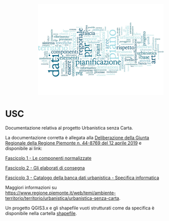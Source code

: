 <p align="right"> 
<img src="/static/USC.png" alt="drawing" width="400">
</p>

# USC  

Documentazione relativa al progetto Urbanistica senza Carta.

La documentazione corretta è allegata alla [Deliberazione della Giunta Regionale della Regione Piemonte n. 44-8769 del 12 aprile 2019](http://www.regione.piemonte.it/governo/bollettino/abbonati/2019/16/attach/dgr_08769_1050_12042019.pdf) e disponibile ai link:

[Fascicolo 1 - Le componenti normalizzate](/USC_fascicolo1_ComponentiNormalizzate_v01_2019.pdf)

[Fascicolo 2 - Gli elaborati di consegna](/USC_fascicolo2_ElaboratiConsegna_v01_2019.pdf)

[Fascicolo 3 - Catalogo della banca dati urbanistica - Specifica informatica](/USC-fascicolo3_Catalogo_della_Banca_Dati_Urbanistica-SpecificaInformatica_v01.pdf)

Maggiori informazioni su https://www.regione.piemonte.it/web/temi/ambiente-territorio/territorio/urbanistica/urbanistica-senza-carta.

Un progetto QGIS3.x e gli shapefile vuoti strutturati come da specifica è disponibile nella cartella [shapefile](/shapefiles).

